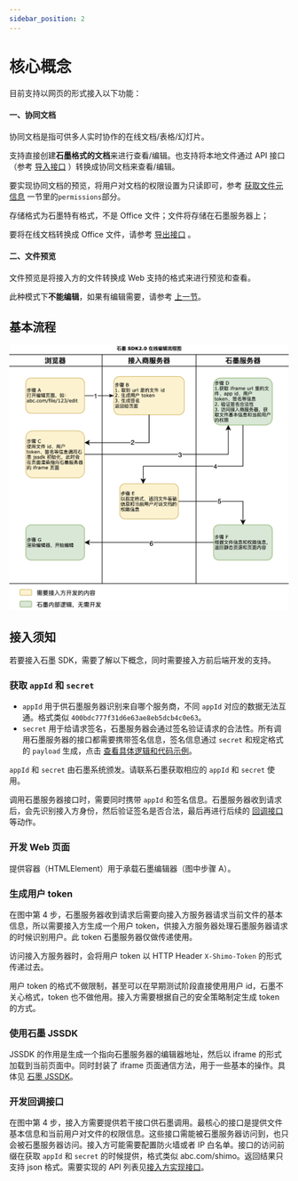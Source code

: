 ```yaml
---
sidebar_position: 2
---
```


# 核心概念

目前支持以网页的形式接入以下功能：

#### 一、协同文档

协同文档是指可供多人实时协作的在线文档/表格/幻灯片。

支持直接创建**石墨格式的文档**来进行查看/编辑。也支持将本地文件通过 API 接口（参考 [导入接口](../apis/file.md#导入文件) ）转换成协同文档来查看/编辑。

要实现协同文档的预览，将用户对文档的权限设置为只读即可，参考 [获取文件元信息](./impl.md#file-meta-collab) 一节里的`permissions`部分。

存储格式为石墨特有格式，不是 Office 文件；文件将存储在石墨服务器上；

要将在线文档转换成 Office 文件，请参考 [导出接口](./apis/edit.md#导出文件) 。

#### 二、文件预览

文件预览是将接入方的文件转换成 Web 支持的格式来进行预览和查看。

此种模式下**不能编辑**，如果有编辑需要，请参考 [上一节](#一协同文档)。

## 基本流程

![time-queue-image](../img/sdk_intro.png)

## 接入须知

若要接入石墨 SDK，需要了解以下概念，同时需要接入方前后端开发的支持。

### 获取 `appId` 和 `secret`

- `appId` 用于供石墨服务器识别来自哪个服务商，不同 `appId` 对应的数据无法互通。格式类似 `400bdc777f31d6e63ae8eb5dcb4c0e63`。
- `secret` 用于给请求签名，石墨服务器会通过签名验证请求的合法性。所有调用石墨服务器的接口都需要携带签名信息，签名信息通过 `secret` 和规定格式的 `payload` 生成，点击 [查看具体逻辑和代码示例](./resources.md#signature)。

`appId` 和 `secret` 由石墨系统颁发。请联系石墨获取相应的 `appId` 和 `secret` 使用。

调用石墨服务器接口时，需要同时携带 `appId` 和签名信息。石墨服务器收到请求后，会先识别接入方身份，然后验证签名是否合法，最后再进行后续的 [回调接口](./impl.md) 等动作。

### 开发 Web 页面

提供容器（HTMLElement）用于承载石墨编辑器（图中步骤 A）。

### 生成用户 token

在图中第 4 步，石墨服务器收到请求后需要向接入方服务器请求当前文件的基本信息，所以需要接入方生成一个用户 token，供接入方服务器处理石墨服务器请求的时候识别用户。此 token 石墨服务器仅做传递使用。

访问接入方服务器时，会将用户 token 以 HTTP Header `X-Shimo-Token` 的形式传递过去。

用户 token 的格式不做限制，甚至可以在早期测试阶段直接使用用户 id，石墨不关心格式，token 也不做他用。接入方需要根据自己的安全策略制定生成 token 的方式。

### 使用石墨 JSSDK

JSSDK 的作用是生成一个指向石墨服务器的编辑器地址，然后以 iframe 的形式加载到当前页面中。同时封装了 iframe 页面通信方法，用于一些基本的操作。具体见 [石墨 JSSDK](./resources.md#js-sdk)。

### 开发回调接口

在图中第 4 步，接入方需要提供若干接口供石墨调用。最核心的接口是提供文件基本信息和当前用户对文件的权限信息。这些接口需能被石墨服务器访问到，也只会被石墨服务器访问。接入方可能需要配置防火墙或者 IP 白名单。接口的访问前缀在获取 `appId` 和 `secret` 的时候提供，格式类似 abc.com/shimo。返回结果只支持 json 格式。需要实现的 API 列表见[接入方实现接口](./impl.md)。
